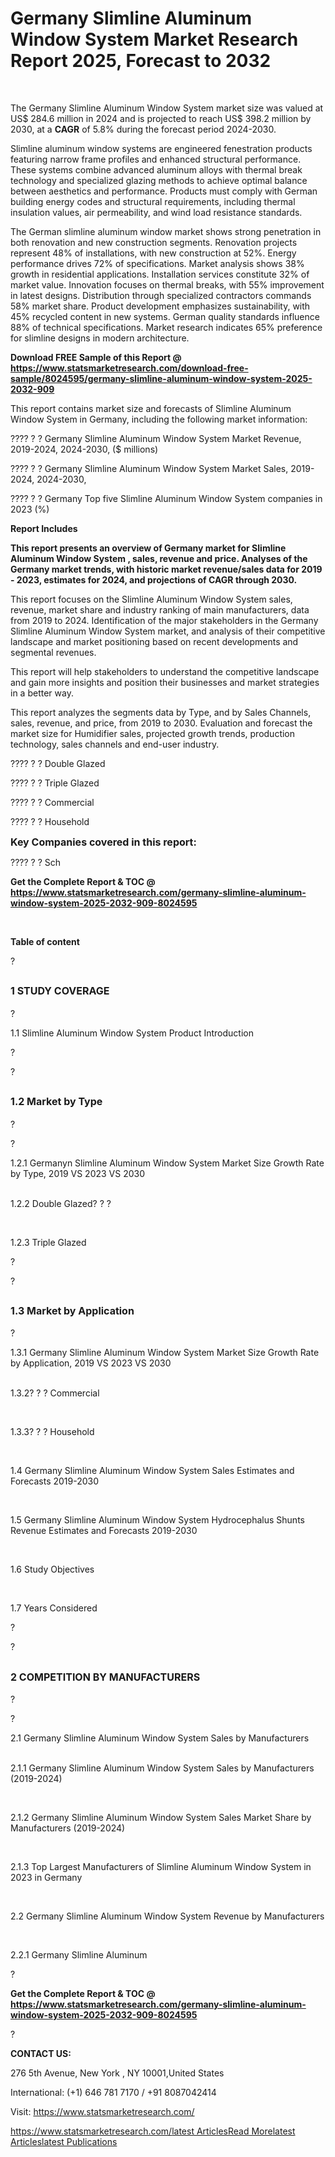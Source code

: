 <h1>Germany Slimline Aluminum Window System Market Research Report 2025, Forecast to 2032</h1><br/><p>The Germany Slimline Aluminum Window System market size was valued at US$ 284.6 million in 2024 and is projected to reach US$ 398.2 million by 2030, at a <strong>CAGR</strong> of 5.8% during the forecast period 2024-2030.</p>
 
 
 
 <p>Slimline aluminum window systems are engineered fenestration products featuring narrow frame profiles and enhanced structural performance. These systems combine advanced aluminum alloys with thermal break technology and specialized glazing methods to achieve optimal balance between aesthetics and performance. Products must comply with German building energy codes and structural requirements, including thermal insulation values, air permeability, and wind load resistance standards.</p>
 
 
 
 <p>The German slimline aluminum window market shows strong penetration in both renovation and new construction segments. Renovation projects represent 48% of installations, with new construction at 52%. Energy performance drives 72% of specifications. Market analysis shows 38% growth in residential applications. Installation services constitute 32% of market value. Innovation focuses on thermal breaks, with 55% improvement in latest designs. Distribution through specialized contractors commands 58% market share. Product development emphasizes sustainability, with 45% recycled content in new systems. German quality standards influence 88% of technical specifications. Market research indicates 65% preference for slimline designs in modern architecture.</p>
 
 
 
 <p><strong>Download FREE Sample of this Report @ <a href="https://www.statsmarketresearch.com/download-free-sample/8024595/germany-slimline-aluminum-window-system-2025-2032-909">https://www.statsmarketresearch.com/download-free-sample/8024595/germany-slimline-aluminum-window-system-2025-2032-909</a></strong></p>
 
 
 
 <p>This report contains market size and forecasts of Slimline Aluminum Window System in Germany, including the following market information:</p>
 
 
 
 <p>???? ? ? Germany Slimline Aluminum Window System Market Revenue, 2019-2024, 2024-2030, ($ millions)</p>
 
 
 
 <p>???? ? ? Germany Slimline Aluminum Window System Market Sales, 2019-2024, 2024-2030,</p>
 
 
 
 <p>???? ? ? Germany Top five Slimline Aluminum Window System companies in 2023 (%)</p>
 
 
 
 <p><strong>Report Includes</strong></p>
 
 
 
 <p><strong>This report presents an overview of Germany market for Slimline Aluminum Window System , sales, revenue and price. Analyses of the Germany market trends, with historic market revenue/sales data for 2019 - 2023, estimates for 2024, and projections of <strong>CAGR</strong> through 2030.</strong></p>
 
 
 
 <p>This report focuses on the Slimline Aluminum Window System sales, revenue, market share and industry ranking of main manufacturers, data from 2019 to 2024. Identification of the major stakeholders in the Germany Slimline Aluminum Window System market, and analysis of their competitive landscape and market positioning based on recent developments and segmental revenues.</p>
 
 
 
 <p>This report will help stakeholders to understand the competitive landscape and gain more insights and position their businesses and market strategies in a better way.</p>
 
 
 
 <p>This report analyzes the segments data by Type, and by Sales Channels, sales, revenue, and price, from 2019 to 2030. Evaluation and forecast the market size for Humidifier sales, projected growth trends, production technology, sales channels and end-user industry.</p>
 
 
 
 <p>???? ? ? Double Glazed</p>
 
 
 
 <p>???? ? ? Triple Glazed</p>
 
 
 
 <p>???? ? ? Commercial</p>
 
 
 
 <p>???? ? ? Household</p>
 
 
 
 <p><span style="font-size:16px"><strong>Key Companies covered in this report:</strong></span></p>
 
 
 
 <p>???? ? ? Sch</p>
 
 
 
 <div><b>Get the Complete Report & TOC @ <a href="https://www.statsmarketresearch.com/germany-slimline-aluminum-window-system-2025-2032-909-8024595">https://www.statsmarketresearch.com/germany-slimline-aluminum-window-system-2025-2032-909-8024595</a></b></div>
 
 
 
 <p><br />
 
 <b>Table of content</b></p>
 
 
 
 <p>? </p>
 
 
 
 <h2><span style="font-size:16px"><strong>1 STUDY COVERAGE</strong></span></h2>
 
 
 
 <p>? </p>
 
 
 
 <p>1.1 Slimline Aluminum Window System Product Introduction</p>
 
 
 
 <p>? </p>
 
 
 
 <p>? </p>
 
 
 
 <h2><span style="font-size:16px"><strong>1.2 Market by Type</strong></span></h2>
 
 
 
 <p>? </p>
 
 
 
 <p>? </p>
 
 
 
 <p>1.2.1 Germanyn Slimline Aluminum Window System Market Size Growth Rate by Type, 2019 VS 2023 VS 2030<br />
 
 <br />
 
 1.2.2 Double Glazed? ? ? <br />
 
 <br />
 
 1.2.3 Triple Glazed<br />
 
 ? </p>
 
 
 
 <p>? </p>
 
 
 
 <h2><span style="font-size:16px"><strong>1.3 Market by Application</strong></span></h2>
 
 
 
 <p>? </p>
 
 
 
 <p>1.3.1 Germany Slimline Aluminum Window System Market Size Growth Rate by Application, 2019 VS 2023 VS 2030<br />
 
 <br />
 
 1.3.2? ? ? Commercial<br />
 
 <br />
 
 1.3.3? ? ? Household<br />
 
 <br />
 
 1.4 Germany Slimline Aluminum Window System Sales Estimates and Forecasts 2019-2030<br />
 
 <br />
 
 1.5 Germany Slimline Aluminum Window System Hydrocephalus Shunts Revenue Estimates and Forecasts 2019-2030<br />
 
 <br />
 
 1.6 Study Objectives<br />
 
 <br />
 
 1.7 Years Considered</p>
 
 
 
 <p>? </p>
 
 
 
 <p>? </p>
 
 
 
 <h2><span style="font-size:16px"><strong>2 COMPETITION BY MANUFACTURERS</strong></span></h2>
 
 
 
 <p>? </p>
 
 
 
 <p>? </p>
 
 
 
 <p>2.1 Germany Slimline Aluminum Window System Sales by Manufacturers<br />
 
 <br />
 
 2.1.1 Germany Slimline Aluminum Window System Sales by Manufacturers (2019-2024)<br />
 
 <br />
 
 2.1.2 Germany Slimline Aluminum Window System Sales Market Share by Manufacturers (2019-2024)<br />
 
 <br />
 
 2.1.3 Top Largest Manufacturers of Slimline Aluminum Window System in 2023 in Germany<br />
 
 <br />
 
 2.2 Germany Slimline Aluminum Window System Revenue by Manufacturers<br />
 
 <br />
 
 2.2.1 Germany Slimline Aluminum</p>
 
 
 
 <p>? </p>
 
 
 
 <div><b>Get the Complete Report & TOC @ <a href="https://www.statsmarketresearch.com/germany-slimline-aluminum-window-system-2025-2032-909-8024595">https://www.statsmarketresearch.com/germany-slimline-aluminum-window-system-2025-2032-909-8024595</a></b></div>
 
 
 
 <p>? </p>
 
 
 
 <p><b>CONTACT US:</b><br />
 
 276 5th Avenue, New York , NY 10001,United States<br />
 
 International: (+1) 646 781 7170 / +91 8087042414<br />
 
 Visit: <a href="https://www.statsmarketresearch.com/">https://www.statsmarketresearch.com/</a><br />
 
 <a href="https://gyeongbokgung.com">https://www.statsmarketresearch.com/</a><a href="https://hallyeomaritime.com">latest Articles</a><a href="https://jingwansa.com">Read More</a><a href="https://nguoiviet.jp/">latest Articles</a><a href="https://www.intelmarketresearch.com/">latest Publications</a></p>